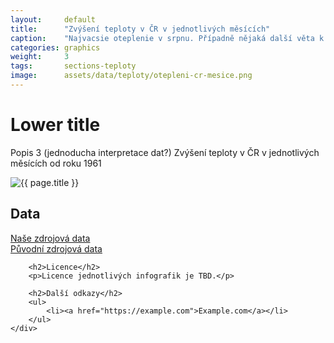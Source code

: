 ```yaml
---
layout:     default
title:      "Zvýšení teploty v ČR v jednotlivých měsících"
caption:    "Najvacsie oteplenie v srpnu. Případně nějaká další věta k interpretaci grafu, který je zobrazen výše."
categories: graphics
weight:     3
tags:       sections-teploty
image:      assets/data/teploty/otepleni-cr-mesice.png
---
```


# Lower title

Popis 3 (jednoducha interpretace dat?) Zvýšení teploty v ČR v jednotlivých měsících od roku 1961

<div class="row" markdown="on">
    <div class="col-sm-12 col-md-8">
        <img class="graphics-image" src="{{site.baseurl}}/{{ page.image }}" alt="{{ page.title }}">
    </div>
    <div class="col">
        <h2>Data</h2>
        <p>
            <a href="" class="btn btn-primary" role="button">Naše zdrojová data</a><br>
            <a href="" class="btn btn-default" role="button">Původní zdrojová data</a>
        </p>

        <h2>Licence</h2>
        <p>Licence jednotlivých infografik je TBD.</p>

        <h2>Další odkazy</h2>
        <ul>
            <li><a href="https://example.com">Example.com</a></li>
        </ul>
    </div>
</div>
